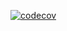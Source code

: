 [![codecov](https://codecov.io/gh/artj15/Calculator/branch/feature/dotnet-solution/graph/badge.svg?token=32cf03f7-606e-4e27-825e-19b4a6c6b43c)](https://codecov.io/gh/artj15/Calculator)
